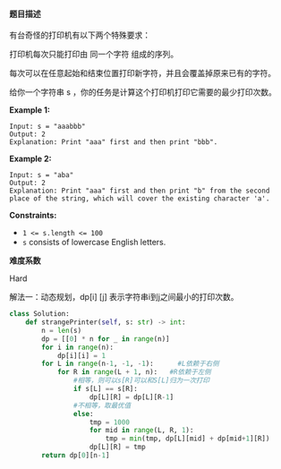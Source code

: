#### **题目描述**
有台奇怪的打印机有以下两个特殊要求：

打印机每次只能打印由 同一个字符 组成的序列。

每次可以在任意起始和结束位置打印新字符，并且会覆盖掉原来已有的字符。

给你一个字符串 s ，你的任务是计算这个打印机打印它需要的最少打印次数。

 

**Example 1:**

```
Input: s = "aaabbb"
Output: 2
Explanation: Print "aaa" first and then print "bbb".
```

**Example 2:**

```
Input: s = "aba"
Output: 2
Explanation: Print "aaa" first and then print "b" from the second place of the string, which will cover the existing character 'a'.
```

 

**Constraints:**

- `1 <= s.length <= 100`
- `s` consists of lowercase English letters.

**难度系数**    

Hard

解法一：动态规划，dp[i] [j] 表示字符串i到j之间最小的打印次数。

```python
class Solution:
    def strangePrinter(self, s: str) -> int:
        n = len(s)
        dp = [[0] * n for _ in range(n)]
        for i in range(n):
            dp[i][i] = 1
        for L in range(n-1, -1, -1):      #L依赖于右侧
            for R in range(L + 1, n):   #R依赖于左侧
                #相等，则可以s[R]可以和S[L]归为一次打印
                if s[L] == s[R]:
                    dp[L][R] = dp[L][R-1]
                #不相等，取最优值
                else:
                    tmp = 1000
                    for mid in range(L, R, 1):
                        tmp = min(tmp, dp[L][mid] + dp[mid+1][R])
                    dp[L][R] = tmp
        return dp[0][n-1]

```



